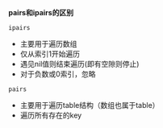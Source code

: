 **pairs和ipairs的区别**

``ipairs``
- 主要用于遍历数组
- 仅从索引1开始遍历
- 遇见nil值则结束遍历(即有空隙则停止)
- 对于负数或0索引，忽略

``pairs``
- 主要用于遍历table结构（数组也属于table）
- 遍历所有存在的key
